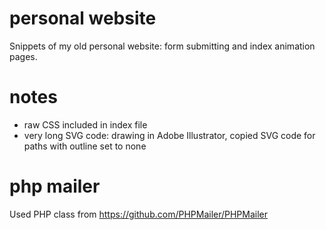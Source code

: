 # personal website
Snippets of my old personal website: form submitting and index animation pages.

# notes
- raw CSS included in index file
- very long SVG code: drawing in Adobe Illustrator, copied SVG code for paths with outline set to none

# php mailer
Used PHP class from https://github.com/PHPMailer/PHPMailer
